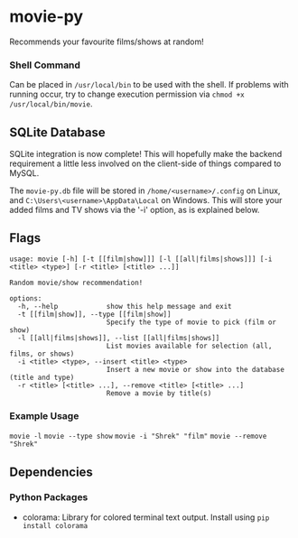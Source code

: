 # movie-py
Recommends your favourite films/shows at random!

### Shell Command
Can be placed in `/usr/local/bin` to be used with the shell.  If problems with running occur, try to change execution permission via `chmod +x /usr/local/bin/movie`.

## SQLite Database
SQLite integration is now complete!  This will hopefully make the backend requirement a little less involved on the client-side of things compared to MySQL.  

The `movie-py.db` file will be stored in `/home/<username>/.config` on Linux, and `C:\Users\<username>\AppData\Local` on Windows.  This will store your added films and TV shows via the '-i' option, as is explained below.

## Flags
```
usage: movie [-h] [-t [[film|show]]] [-l [[all|films|shows]]] [-i <title> <type>] [-r <title> [<title> ...]]

Random movie/show recommendation!

options:
  -h, --help            show this help message and exit
  -t [[film|show]], --type [[film|show]]
                        Specify the type of movie to pick (film or show)
  -l [[all|films|shows]], --list [[all|films|shows]]
                        List movies available for selection (all, films, or shows)
  -i <title> <type>, --insert <title> <type>
                        Insert a new movie or show into the database (title and type)
  -r <title> [<title> ...], --remove <title> [<title> ...]
                        Remove a movie by title(s)
```

### Example Usage
`movie -l`
`movie --type show`
`movie -i "Shrek" "film"`
`movie --remove "Shrek"`

## Dependencies
### Python Packages

- colorama: Library for colored terminal text output.  Install using `pip install colorama`
